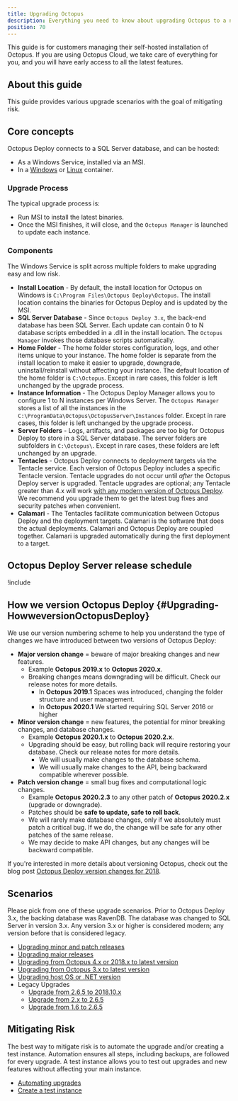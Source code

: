```yaml
---
title: Upgrading Octopus
description: Everything you need to know about upgrading Octopus to a newer version.
position: 70
---
```


This guide is for customers managing their self-hosted installation of Octopus. If you are using Octopus Cloud, we take care of everything for you, and you will have early access to all the latest features.

## About this guide

This guide provides various upgrade scenarios with the goal of mitigating risk.  

## Core concepts

Octopus Deploy connects to a SQL Server database, and can be hosted:

- As a Windows Service, installed via an MSI.
- In a [Windows](docs/installation/octopus-in-container/octopus-server-container-windows.md) or [Linux](docs/installation/octopus-in-container/octopus-server-container-linux.md) container.

### Upgrade Process

The typical upgrade process is:
- Run MSI to install the latest binaries.
- Once the MSI finishes, it will close, and the `Octopus Manager` is launched to update each instance.

### Components

The Windows Service is split across multiple folders to make upgrading easy and low risk.

- **Install Location** - By default, the install location for Octopus on Windows is `C:\Program Files\Octopus Deploy\Octopus`.  The install location contains the binaries for Octopus Deploy and is updated by the MSI.
- **SQL Server Database** - Since `Octopus Deploy 3.x`, the back-end database has been SQL Server.  Each update can contain 0 to N database scripts embedded in a .dll in the install location.  The `Octopus Manager` invokes those database scripts automatically.
- **Home Folder** - The home folder stores configuration, logs, and other items unique to your instance.  The home folder is separate from the install location to make it easier to upgrade, downgrade, uninstall/reinstall without affecting your instance.  The default location of the home folder is `C:\Octopus`.  Except in rare cases, this folder is left unchanged by the upgrade process.
- **Instance Information** - The Octopus Deploy Manager allows you to configure 1 to N instances per Windows Server.  The `Octopus Manager` stores a list of all the instances in the `C:\ProgramData\Octopus\OctopusServer\Instances` folder.   Except in rare cases, this folder is left unchanged by the upgrade process.  
- **Server Folders** - Logs, artifacts, and packages are too big for Octopus Deploy to store in a SQL Server database.  The server folders are subfolders in `C:\Octopus\`.  Except in rare cases, these folders are left unchanged by an upgrade.  
- **Tentacles** - Octopus Deploy connects to deployment targets via the Tentacle service.  Each version of Octopus Deploy includes a specific Tentacle version.  Tentacle upgrades do not occur until _after_ the Octopus Deploy server is upgraded.  Tentacle upgrades are optional; any Tentacle greater than 4.x will work [with any modern version of Octopus Deploy](docs/support/compatibility.md).  We recommend you upgrade them to get the latest bug fixes and security patches when convenient.  
- **Calamari** - The Tentacles facilitate communication between Octopus Deploy and the deployment targets.  Calamari is the software that does the actual deployments.  Calamari and Octopus Deploy are coupled together.  Calamari is upgraded automatically during the first deployment to a target.

## Octopus Deploy Server release schedule

!include <octopus-releases>

## How we version Octopus Deploy {#Upgrading-HowweversionOctopusDeploy}

We use our version numbering scheme to help you understand the type of changes we have introduced between two versions of Octopus Deploy:

- **Major version change** = beware of major breaking changes and new features.
  - Example **Octopus 2019.x** to **Octopus 2020.x**.
  - Breaking changes means downgrading will be difficult.  Check our release notes for more details.
    - In **Octopus 2019.1** Spaces was introduced, changing the folder structure and user management.
    - In **Octopus 2020.1** We started requiring SQL Server 2016 or higher
- **Minor version change** = new features, the potential for minor breaking changes, and database changes.
  - Example **Octopus 2020.1.x** to **Octopus 2020.2.x**.
  - Upgrading should be easy, but rolling back will require restoring your database.  Check our release notes for more details.
    - We will usually make changes to the database schema.
    - We will usually make changes to the API, being backward compatible wherever possible.  
- **Patch version change** = small bug fixes and computational logic changes.
  - Example **Octopus 2020.2.3** to any other patch of **Octopus 2020.2.x** (upgrade or downgrade).
  - Patches should be **safe to update, safe to roll back**.
  - We will rarely make database changes, only if we absolutely must patch a critical bug. If we do, the change will be safe for any other patches of the same release.
  - We may decide to make API changes, but any changes will be backward compatible.

If you're interested in more details about versioning Octopus, check out the blog post [Octopus Deploy version changes for 2018](https://octopus.com/blog/version-change-2018).

## Scenarios

Please pick from one of these upgrade scenarios.  Prior to Octopus Deploy 3.x, the backing database was RavenDB.  The database was changed to SQL Server in version 3.x.  Any version 3.x or higher is considered modern; any version before that is considered legacy.

- [Upgrading minor and patch releases](/docs/administration/upgrading/guide/upgrading-minor-and-patch-releases.md)
- [Upgrading major releases](/docs/administration/upgrading/guide/upgrading-major-releases.md)
- [Upgrading from Octopus 4.x or 2018.x to latest version](/docs/administration/upgrading/guide/upgrading-from-octopus-4.x-2018.x-to-modern.md)
- [Upgrading from Octopus 3.x to latest version](/docs/administration/upgrading/guide/upgrading-from-octopus-3.x-to-modern.md)
- [Upgrading host OS or .NET version](/docs/administration/upgrading/guide/upgrade-host-os-or-net.md)
- Legacy Upgrades
  - [Upgrade from 2.6.5 to 2018.10.x](/docs/administration/upgrading/legacy/upgrading-from-octopus-2.6.5-2018.10lts/index.md)
  - [Upgrade from 2.x to 2.6.5](/docs/administration/upgrading/legacy/upgrading-from-octopus-2.x-2.6.5.md)
  - [Upgrade from 1.6 to 2.6.5](/docs/administration/upgrading/legacy/upgrading-from-octopus-1.6-2.6.5.md)

## Mitigating Risk

The best way to mitigate risk is to automate the upgrade and/or creating a test instance.  Automation ensures all steps, including backups, are followed for every upgrade.  A test instance allows you to test out upgrades and new features without affecting your main instance.

- [Automating upgrades](/docs/administration/upgrading/guide/automate-upgrades.md)
- [Create a test instance](/docs/administration/upgrading/guide/creating-test-instance.md)

